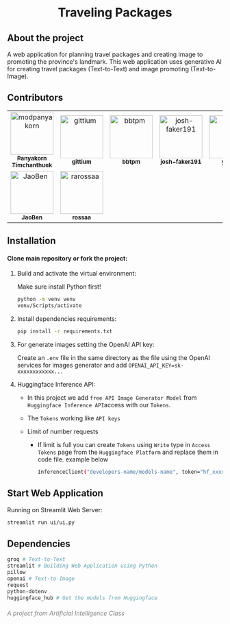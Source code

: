 <h1 style="text-align: center;">Traveling Packages</h1>

## About the project

A web application for planning travel packages and creating image to promoting the province's landmark. This web application uses generative AI for creating travel packages (Text-to-Text) and image promoting (Text-to-Image).

## Contributors

<!-- readme: collaborators,contributors -start -->
<table>
	<tbody>
		<tr>
            <td align="center">
                <a href="https://github.com/modpanyakorn">
                    <img src="https://avatars.githubusercontent.com/u/68369082?v=4" width="100;" alt="modpanyakorn"/>
                    <br />
                    <sub><b>Panyakorn Timchanthuek</b></sub>
                </a>
            </td>
            <td align="center">
                <a href="https://github.com/gittium">
                    <img src="https://avatars.githubusercontent.com/u/157870955?v=4" width="100;" alt="gittium"/>
                    <br />
                    <sub><b>gittium</b></sub>
                </a>
            </td>
            <td align="center">
                <a href="https://github.com/bbtpm">
                    <img src="https://avatars.githubusercontent.com/u/135986939?v=4" width="100;" alt="bbtpm"/>
                    <br />
                    <sub><b>bbtpm</b></sub>
                </a>
            </td>
            <td align="center">
                <a href="https://github.com/josh-faker191">
                    <img src="https://avatars.githubusercontent.com/u/192134571?v=4" width="100;" alt="josh-faker191"/>
                    <br />
                    <sub><b>josh-faker191</b></sub>
                </a>
            </td>
            <td align="center">
                <a href="https://github.com/yn-04">
                    <img src="https://avatars.githubusercontent.com/u/186150397?v=4" width="100;" alt="yn-04"/>
                    <br />
                    <sub><b>yn-04</b></sub>
                </a>
            </td>
            <td align="center">
                <a href="https://github.com/panyakornt65">
                    <img src="https://avatars.githubusercontent.com/u/155142889?v=4" width="100;" alt="panyakornt65"/>
                    <br />
                    <sub><b>panyakornt65</b></sub>
                </a>
            </td>
		</tr>
		<tr>
            <td align="center">
                <a href="https://github.com/JaoBen">
                    <img src="https://avatars.githubusercontent.com/u/180035510?v=4" width="100;" alt="JaoBen"/>
                    <br />
                    <sub><b>JaoBen</b></sub>
                </a>
            </td>
            <td align="center">
                <a href="https://github.com/rarossaa">
                    <img src="https://avatars.githubusercontent.com/u/180069307?v=4" width="100;" alt="rarossaa"/>
                    <br />
                    <sub><b>rossaa</b></sub>
                </a>
            </td>
		</tr>
	<tbody>
</table>
<!-- readme: collaborators,contributors -end -->

## Installation

#### Clone main repository or fork the project:

1. Build and activate the virtual environment:

   Make sure install Python first!

   ```bash
   python -m venv venv
   venv/Scripts/activate
   ```

2. Install dependencies requirements:

   ```bash
   pip install -r requirements.txt
   ```

3. For generate images setting the OpenAI API key:

   Create an `.env` file in the same directory as the file using the OpenAI services for images generator and add `OPENAI_API_KEY=sk-xxxxxxxxxxxx...`

4. Huggingface Inference API:

   - In this project we add `free API Image Generator Model` from `Huggingface Inference API`access with our `Tokens`.
   - The `Tokens` working like `API keys`
   - Limit of number requests

     - If limit is full you can create `Tokens` using `Write` type in `Access Tokens` page from the `Huggingface Platform` and replace them in code file. example below

       ```bash
       InferenceClient("developers-name/models-name", token="hf_xxxxxx...")

       ```

## Start Web Application

Running on Streamlit Web Server:

```bash
streamlit run ui/ui.py

```

## Dependencies

```bash
groq # Text-to-Text
streamlit # Building Web Application using Python
pillow
openai # Text-to-Image
request
python-dotenv
huggingface_hub # Get the models from Huggingface

```

<h6 style="text-align:; color: grey;">A project from Artificial Intelligence Class</h6>
